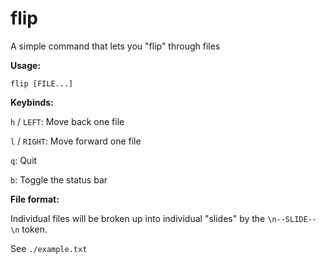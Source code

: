 # flip

A simple command that lets you "flip" through files

**Usage:**

```
flip [FILE...]
```

**Keybinds:**

`h` / `LEFT`: Move back one file

`l` / `RIGHT`: Move forward one file

`q`: Quit

`b`: Toggle the status bar

**File format:**

Individual files will be broken up into individual "slides" by the `\n--SLIDE--\n` token.

See `./example.txt`
